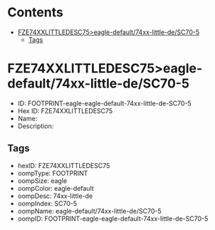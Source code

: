 



Contents
========

* [FZE74XXLITTLEDESC75>eagle-default/74xx-little-de/SC70-5](#fze74xxlittledesc75eagle-default74xx-little-desc70-5)
	* [Tags](#tags)

# FZE74XXLITTLEDESC75>eagle-default/74xx-little-de/SC70-5

- ID: FOOTPRINT-eagle-eagle-default-74xx-little-de-SC70-5
- Hex ID: FZE74XXLITTLEDESC75
- Name: 
- Description: 

## Tags

- hexID: FZE74XXLITTLEDESC75
- oompType: FOOTPRINT
- oompSize: eagle
- oompColor: eagle-default
- oompDesc: 74xx-little-de
- oompIndex: SC70-5
- oompName: eagle-default/74xx-little-de/SC70-5
- oompID: FOOTPRINT-eagle-eagle-default-74xx-little-de-SC70-5
